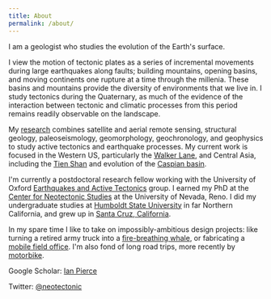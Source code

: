 ```yaml
---
title: About
permalink: /about/
---
```


I am a geologist who studies the evolution of the Earth's surface.

I view the motion of tectonic plates as a series of incremental movements during large earthquakes along faults; building mountains, opening basins, and moving continents one rupture at a time through the millenia. These basins and mountains provide the diversity of environments that we live in. I study tectonics during the Quaternary, as much of the evidence of the interaction between tectonic and climatic processes from this period remains readily observable on the landscape. 

My [research](/research/) combines satellite and aerial remote sensing, structural geology, paleoseismology, geomorphology, geochronology, and geophysics to study active tectonics and earthquake processes. My current work is focused in the Western US, particularly the [Walker Lane](/research/walker/), and Central Asia, including the [Tien Shan](/research/kyrgyz/) and evolution of the [Caspian basin](/research/caspian/). 


I'm currently a postdoctoral research fellow working with the University of Oxford [Earthquakes and Active Tectonics](https://www.earth.ox.ac.uk/research-groups/active-tectonics-and-earthquakes-research/) group. I earned my PhD at the [Center for Neotectonic Studies](http://neotectonics.seismo.unr.edu/CNS_index.html) at the University of Nevada, Reno. I did my undergraduate studies at [Humboldt State University](https://geology.humboldt.edu/) in far Northern California, and grew up in [Santa Cruz, California](https://goo.gl/maps/mz88mCLBKzUNepdL6). 

In my spare time I like to take on impossibly-ambitious design projects: like turning a retired army truck into a [fire-breathing whale](._assets/images/whale.jpg), or fabricating a [mobile field office](._assets/images/cyberroamer.jpg). I'm also fond of long road trips, more recently by [motorbike](._assets/images/moto.jpg). 


Google Scholar: [Ian Pierce](https://scholar.google.com/citations?user=bJK4WiAAAAAJ&hl=en) 

Twitter: [@neotectonic](https://twitter.com/neotectonic)

